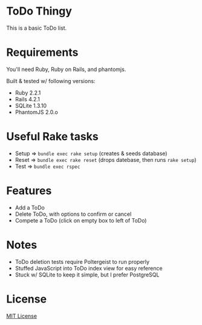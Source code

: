ToDo Thingy
===========

This is a basic ToDo list.

Requirements
=========

You'll need Ruby, Ruby on Rails, and phantomjs.

Built & tested w/ following versions:
- Ruby 2.2.1
- Rails 4.2.1
- SQLite 1.3.10
- PhantomJS 2.0.o

Useful Rake tasks
=================

- Setup => `bundle exec rake setup` (creates & seeds database)
- Reset => `bundle exec rake reset` (drops datebase, then runs `rake setup`)
- Test  => `bundle exec rspec`

Features
========

- Add a ToDo
- Delete ToDo, with options to confirm or cancel
- Compete a ToDo (click on empty box to left of ToDo)

Notes
=====

- ToDo deletion tests require Poltergeist to run properly
- Stuffed JavaScript into ToDo index view for easy reference
- Stuck w/ SQLite to keep it simple, but I prefer PostgreSQL

License
=======

[MIT License](http://www.opensource.org/licenses/MIT)
